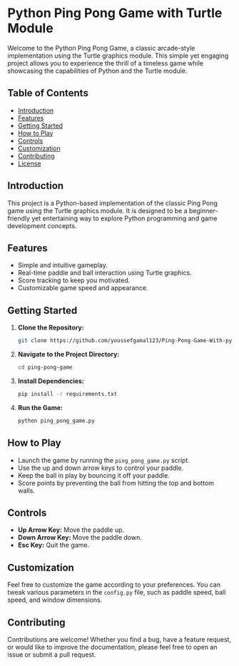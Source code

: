 # Python Ping Pong Game with Turtle Module

Welcome to the Python Ping Pong Game, a classic arcade-style implementation using the Turtle graphics module. This simple yet engaging project allows you to experience the thrill of a timeless game while showcasing the capabilities of Python and the Turtle module.

## Table of Contents

- [Introduction](#introduction)
- [Features](#features)
- [Getting Started](#getting-started)
- [How to Play](#how-to-play)
- [Controls](#controls)
- [Customization](#customization)
- [Contributing](#contributing)
- [License](#license)

## Introduction

This project is a Python-based implementation of the classic Ping Pong game using the Turtle graphics module. It is designed to be a beginner-friendly yet entertaining way to explore Python programming and game development concepts.

## Features

- Simple and intuitive gameplay.
- Real-time paddle and ball interaction using Turtle graphics.
- Score tracking to keep you motivated.
- Customizable game speed and appearance.

## Getting Started

1. **Clone the Repository:**
    ```bash
    git clone https://github.com/youssefgamal123/Ping-Pong-Game-With-python.git
    ```

2. **Navigate to the Project Directory:**
    ```bash
    cd ping-pong-game
    ```

3. **Install Dependencies:**
    ```bash
    pip install -r requirements.txt
    ```

4. **Run the Game:**
    ```bash
    python ping_pong_game.py
    ```

## How to Play

- Launch the game by running the `ping_pong_game.py` script.
- Use the up and down arrow keys to control your paddle.
- Keep the ball in play by bouncing it off your paddle.
- Score points by preventing the ball from hitting the top and bottom walls.

## Controls

- **Up Arrow Key:** Move the paddle up.
- **Down Arrow Key:** Move the paddle down.
- **Esc Key:** Quit the game.

## Customization

Feel free to customize the game according to your preferences. You can tweak various parameters in the `config.py` file, such as paddle speed, ball speed, and window dimensions.

## Contributing

Contributions are welcome! Whether you find a bug, have a feature request, or would like to improve the documentation, please feel free to open an issue or submit a pull request.
